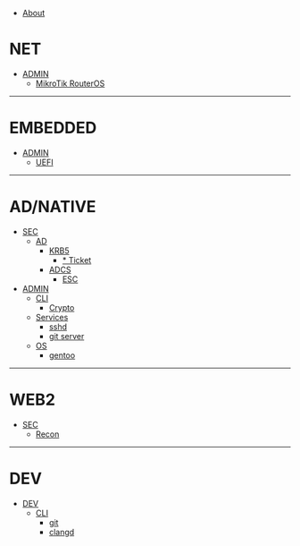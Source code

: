 - [About](About.md)

# NET
- [ADMIN]()
    - [MikroTik RouterOS](net/mt-ros.md)

---

# EMBEDDED
- [ADMIN]()
    - [UEFI](es/uefi.md)

---

# AD/NATIVE
- [SEC]()
    - [AD]()
        - [KRB5]()
            - [* Ticket](infra/ad/krb5/tickets.md)
        - [ADCS]()
            - [ESC](infra/ad/adcs/escs.md)
- [ADMIN]()
    - [CLI]()
        - [Crypto](infra/cli/crypto.md)
    - [Services]()
        - [sshd](infra/services/sshd.md)
        - [git server](infra/services/git-srv.md)
    - [OS]()
        - [gentoo](infra/os/gentoo.md)
---

# WEB2
- [SEC]()
    - [Recon](web2/recon/utils.md)

---

# DEV

- [DEV]()
    - [CLI]()
        - [git](dev/dev/cli/git.md)
        - [clangd](dev/dev/cli/clangd.md)


